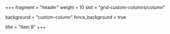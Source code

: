 +++
fragment = "header"
weight = 10
slot = "grid-custom-columns/column"

background = "custom-column"
force_background = true


title = "Item 8"
+++
